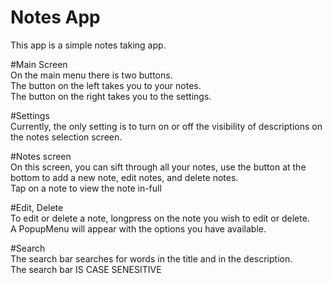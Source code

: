 # Notes App
This app is a simple notes taking app.

#Main Screen  
On the main menu there is two buttons.  
The button on the left takes you to your notes.  
The button on the right takes you to the settings.

#Settings  
Currently, the only setting is to turn on or off the visibility of descriptions on the notes selection screen.

#Notes screen  
On this screen, you can sift through all your notes, use the button at the bottom to add a new note, edit notes, and delete notes.  
Tap on a note to view the note in-full  

#Edit, Delete  
To edit or delete a note, longpress on the note you wish to edit or delete.  
A PopupMenu will appear with the options you have available.

#Search  
The search bar searches for words in the title and in the description.  
The search bar IS CASE SENESITIVE  
